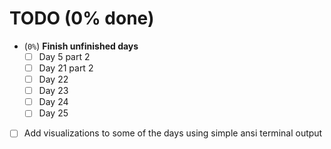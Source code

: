 # TODO (0% done)
- (`0%`) **Finish unfinished days**
	- [ ] Day 5 part 2
	- [ ] Day 21 part 2
	- [ ] Day 22
	- [ ] Day 23
	- [ ] Day 24
	- [ ] Day 25
- [ ] Add visualizations to some of the days using simple ansi terminal output
